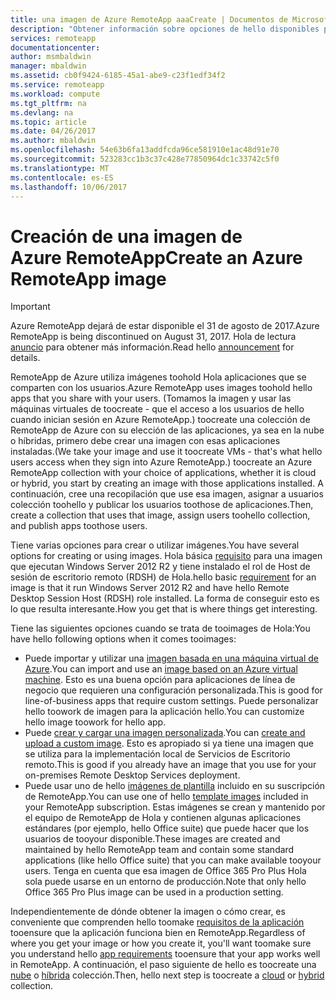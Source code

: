 ```yaml
---
title: una imagen de Azure RemoteApp aaaCreate | Documentos de Microsoft
description: "Obtener información sobre opciones de hello disponibles para la creación de imágenes para Azure RemoteApp"
services: remoteapp
documentationcenter: 
author: msmbaldwin
manager: mbaldwin
ms.assetid: cb0f9424-6185-45a1-abe9-c23f1edf34f2
ms.service: remoteapp
ms.workload: compute
ms.tgt_pltfrm: na
ms.devlang: na
ms.topic: article
ms.date: 04/26/2017
ms.author: mbaldwin
ms.openlocfilehash: 54e63b6fa13addfcda96ce581910e1ac48d91e70
ms.sourcegitcommit: 523283cc1b3c37c428e77850964dc1c33742c5f0
ms.translationtype: MT
ms.contentlocale: es-ES
ms.lasthandoff: 10/06/2017
---
```

# <a name="create-an-azure-remoteapp-image"></a><span data-ttu-id="c30d3-103">Creación de una imagen de Azure RemoteApp</span><span class="sxs-lookup"><span data-stu-id="c30d3-103">Create an Azure RemoteApp image</span></span>
> [!IMPORTANT]
> <span data-ttu-id="c30d3-104">Azure RemoteApp dejará de estar disponible el 31 de agosto de 2017.</span><span class="sxs-lookup"><span data-stu-id="c30d3-104">Azure RemoteApp is being discontinued on August 31, 2017.</span></span> <span data-ttu-id="c30d3-105">Hola de lectura [anuncio](https://go.microsoft.com/fwlink/?linkid=821148) para obtener más información.</span><span class="sxs-lookup"><span data-stu-id="c30d3-105">Read hello [announcement](https://go.microsoft.com/fwlink/?linkid=821148) for details.</span></span>
> 
> 

<span data-ttu-id="c30d3-106">RemoteApp de Azure utiliza imágenes toohold Hola aplicaciones que se comparten con los usuarios.</span><span class="sxs-lookup"><span data-stu-id="c30d3-106">Azure RemoteApp uses images toohold hello apps that you share with your users.</span></span> <span data-ttu-id="c30d3-107">(Tomamos la imagen y usar las máquinas virtuales de toocreate - que el acceso a los usuarios de hello cuando inician sesión en Azure RemoteApp.) toocreate una colección de RemoteApp de Azure con su elección de las aplicaciones, ya sea en la nube o híbridas, primero debe crear una imagen con esas aplicaciones instaladas.</span><span class="sxs-lookup"><span data-stu-id="c30d3-107">(We take your image and use it toocreate VMs - that's what hello users access when they sign into Azure RemoteApp.) toocreate an Azure RemoteApp collection with your choice of applications, whether it is cloud or hybrid, you  start by creating an image with those applications installed.</span></span> <span data-ttu-id="c30d3-108">A continuación, cree una recopilación que use esa imagen, asignar a usuarios colección toohello y publicar los usuarios toothose de aplicaciones.</span><span class="sxs-lookup"><span data-stu-id="c30d3-108">Then, create a collection that uses that image, assign users toohello collection, and publish apps toothose users.</span></span>

<span data-ttu-id="c30d3-109">Tiene varias opciones para crear o utilizar imágenes.</span><span class="sxs-lookup"><span data-stu-id="c30d3-109">You have several options for creating or using images.</span></span> <span data-ttu-id="c30d3-110">Hola básica [requisito](remoteapp-imagereqs.md) para una imagen que ejecutan Windows Server 2012 R2 y tiene instalado el rol de Host de sesión de escritorio remoto (RDSH) de Hola.</span><span class="sxs-lookup"><span data-stu-id="c30d3-110">hello basic [requirement](remoteapp-imagereqs.md) for an image is that it run Windows Server 2012 R2 and have hello Remote Desktop Session Host (RDSH) role installed.</span></span> <span data-ttu-id="c30d3-111">La forma de conseguir esto es lo que resulta interesante.</span><span class="sxs-lookup"><span data-stu-id="c30d3-111">How you get that is where things get interesting.</span></span>

<span data-ttu-id="c30d3-112">Tiene las siguientes opciones cuando se trata de tooimages de Hola:</span><span class="sxs-lookup"><span data-stu-id="c30d3-112">You have hello following options when it comes tooimages:</span></span>

* <span data-ttu-id="c30d3-113">Puede importar y utilizar una [imagen basada en una máquina virtual de Azure](remoteapp-image-on-azurevm.md).</span><span class="sxs-lookup"><span data-stu-id="c30d3-113">You can import and use an [image based on an Azure virtual machine](remoteapp-image-on-azurevm.md).</span></span> <span data-ttu-id="c30d3-114">Esto es una buena opción para aplicaciones de línea de negocio que requieren una configuración personalizada.</span><span class="sxs-lookup"><span data-stu-id="c30d3-114">This is good for line-of-business apps that require custom settings.</span></span> <span data-ttu-id="c30d3-115">Puede personalizar hello toowork de imagen para la aplicación hello.</span><span class="sxs-lookup"><span data-stu-id="c30d3-115">You can customize hello image toowork for hello app.</span></span>
* <span data-ttu-id="c30d3-116">Puede [crear y cargar una imagen personalizada](remoteapp-create-custom-image.md).</span><span class="sxs-lookup"><span data-stu-id="c30d3-116">You can [create and upload a custom image](remoteapp-create-custom-image.md).</span></span> <span data-ttu-id="c30d3-117">Esto es apropiado si ya tiene una imagen que se utiliza para la implementación local de Servicios de Escritorio remoto.</span><span class="sxs-lookup"><span data-stu-id="c30d3-117">This is good if you already have an image that you use for your on-premises Remote Desktop Services deployment.</span></span>
* <span data-ttu-id="c30d3-118">Puede usar uno de hello [imágenes de plantilla](remoteapp-images.md) incluido en su suscripción de RemoteApp.</span><span class="sxs-lookup"><span data-stu-id="c30d3-118">You can use one of hello [template images](remoteapp-images.md) included in your RemoteApp subscription.</span></span> <span data-ttu-id="c30d3-119">Estas imágenes se crean y mantenido por el equipo de RemoteApp de Hola y contienen algunas aplicaciones estándares (por ejemplo, hello Office suite) que puede hacer que los usuarios de tooyour disponible.</span><span class="sxs-lookup"><span data-stu-id="c30d3-119">These images are created and maintained by hello RemoteApp team and contain some standard applications (like hello Office suite) that you can make available tooyour users.</span></span> <span data-ttu-id="c30d3-120">Tenga en cuenta que esa imagen de Office 365 Pro Plus Hola sola puede usarse en un entorno de producción.</span><span class="sxs-lookup"><span data-stu-id="c30d3-120">Note that only hello Office 365 Pro Plus image can be used in a production setting.</span></span>

<span data-ttu-id="c30d3-121">Independientemente de dónde obtener la imagen o cómo crear, es conveniente que comprenden hello toomake [requisitos de la aplicación](remoteapp-appreqs.md) tooensure que la aplicación funciona bien en RemoteApp.</span><span class="sxs-lookup"><span data-stu-id="c30d3-121">Regardless of where you get your image or how you create it, you'll want toomake sure you understand hello [app requirements](remoteapp-appreqs.md) tooensure that your app works well in RemoteApp.</span></span> <span data-ttu-id="c30d3-122">A continuación, el paso siguiente de hello es toocreate una [nube](remoteapp-create-cloud-deployment.md) o [híbrida](remoteapp-create-hybrid-deployment.md) colección.</span><span class="sxs-lookup"><span data-stu-id="c30d3-122">Then, hello next step is toocreate a [cloud](remoteapp-create-cloud-deployment.md) or [hybrid](remoteapp-create-hybrid-deployment.md) collection.</span></span>

